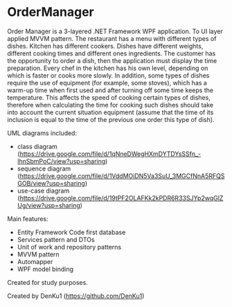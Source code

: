 # OrderManager

Order Manager is a 3-layered .NET Framework WPF application.
To UI layer applied MVVM pattern.
The restaurant has a menu with different types of dishes. Kitchen has different cookers.
Dishes have different weights, different cooking times and different ones ingredients.
The customer has the opportunity to order a dish, then the application must display the time
preparation. Every chef in the kitchen has his own level, depending on which is faster or
cooks more slowly.
In addition, some types of dishes require the use of equipment (for example,
some stoves), which has a warm-up time when first used and after turning off some
time keeps the temperature. This affects the speed of cooking certain types of dishes, therefore
when calculating the time for cooking such dishes should take into account the current situation
equipment (assume that the time of its inclusion is equal to the time of the previous one
order this type of dish).

UML diagrams included:
+ class diagram (https://drive.google.com/file/d/1qNneDWegHXmDYTDYsSSfn_-lhnSbmPoC/view?usp=sharing)
+ sequence diagram (https://drive.google.com/file/d/1VddMOiDN5Va3SuU_3MGCfNnA5RFQSGOB/view?usp=sharing)
+ use-case diagram (https://drive.google.com/file/d/19tPF2OLAFKk2kPDR6R33SJYp2wqGlZUg/view?usp=sharing)

Main features:
+ Entity Framework Code first database
+ Services pattern and DTOs
+ Unit of work and repository patterns
+ MVVM pattern
+ Automapper
+ WPF model binding

Created for study purposes.

Created by DenKu1 (https://github.com/DenKu1)
